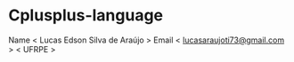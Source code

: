 # Cplusplus-language
Name < Lucas Edson Silva de Araújo >
Email < lucasaraujoti73@gmail.com > 
< UFRPE >
